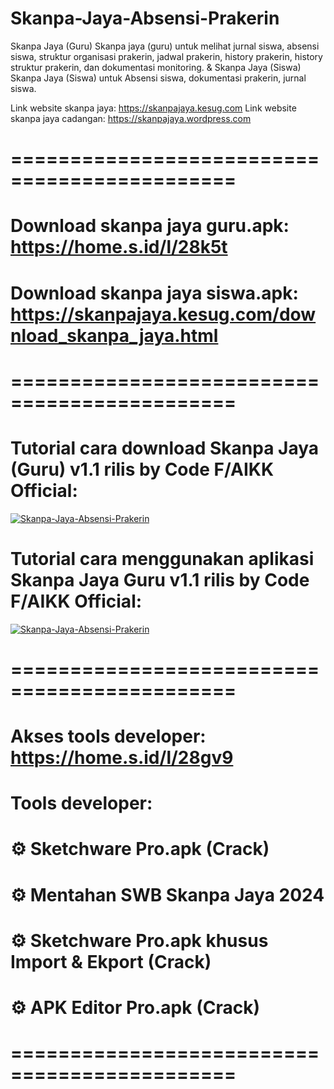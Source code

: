 # Skanpa-Jaya-Absensi-Prakerin
Skanpa Jaya (Guru) Skanpa jaya (guru) untuk melihat jurnal siswa, absensi siswa, struktur organisasi prakerin, jadwal prakerin, history prakerin, history struktur prakerin, dan dokumentasi monitoring. &amp; Skanpa Jaya (Siswa) Skanpa Jaya (Siswa) untuk Absensi siswa, dokumentasi prakerin, jurnal siswa.

Link website skanpa jaya: https://skanpajaya.kesug.com
Link website skanpa jaya cadangan: https://skanpajaya.wordpress.com
# =============================================
# Download skanpa jaya guru.apk: https://home.s.id/l/28k5t
# Download skanpa jaya siswa.apk: https://skanpajaya.kesug.com/download_skanpa_jaya.html
# =============================================
# Tutorial cara download Skanpa Jaya (Guru) v1.1 rilis by Code F/AIKK Official:
[![Skanpa-Jaya-Absensi-Prakerin](https://img.youtube.com/vi/kAvVL3Jd8Yo/0.jpg)](https://www.youtube.com/watch?v=kAvVL3Jd8Yo)

# Tutorial cara menggunakan aplikasi Skanpa Jaya Guru v1.1 rilis by Code F/AIKK Official:
[![Skanpa-Jaya-Absensi-Prakerin](https://img.youtube.com/vi/cdznolg4HGM/0.jpg)](https://www.youtube.com/watch?v=cdznolg4HGM)
# =============================================
# Akses tools developer: https://home.s.id/l/28gv9

# Tools developer:
# ⚙️ Sketchware Pro.apk (Crack)
# ⚙️ Mentahan SWB Skanpa Jaya 2024
# ⚙️ Sketchware Pro.apk khusus Import & Ekport (Crack)
# ⚙️ APK Editor Pro.apk (Crack)
# =============================================
